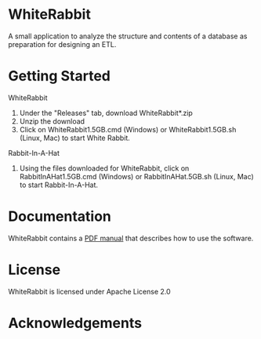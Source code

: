 WhiteRabbit
===========
A small application to analyze the structure and contents of a database as preparation for designing an ETL.

Getting Started
===============
WhiteRabbit

1. Under the "Releases" tab, download WhiteRabbit*.zip
2. Unzip the download
3. Click on WhiteRabbit1.5GB.cmd (Windows) or WhiteRabbit1.5GB.sh (Linux, Mac) to start White Rabbit.

Rabbit-In-A-Hat

1. Using the files downloaded for WhiteRabbit, click on RabbitInAHat1.5GB.cmd (Windows) or RabbitInAHat.5GB.sh (Linux, Mac) to start Rabbit-In-A-Hat.

Documentation
=============
WhiteRabbit contains a <a href="https://github.com/OHDSI/WhiteRabbit/blob/master/WhiteRabbit%20and%20Rabbit-In-a-Hat%20User%20Manual.pdf">PDF manual</a> that describes how to use the software.

License
=======
WhiteRabbit is licensed under Apache License 2.0

Acknowledgements
================
